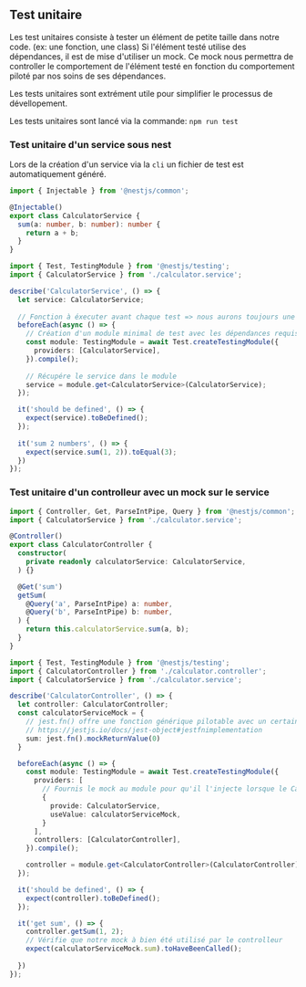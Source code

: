 ## Test unitaire

Les test unitaires consiste à tester un élément de petite taille dans notre code. (ex: une fonction, une class)
Si l'élément testé utilise des dépendances, il est de mise d'utiliser un mock.
Ce mock nous permettra de controller le comportement de l'élément testé en fonction du comportement piloté par nos soins de ses dépendances.

Les tests unitaires sont extrément utile pour simplifier le processus de dévellopement.

Les tests unitaires sont lancé via la commande: `npm run test`

### Test unitaire d'un service sous nest

Lors de la création d'un service via la `cli` un fichier de test est automatiquement généré.

```ts
import { Injectable } from '@nestjs/common';

@Injectable()
export class CalculatorService {
  sum(a: number, b: number): number {
    return a + b;
  }
}
```

```ts 
import { Test, TestingModule } from '@nestjs/testing';
import { CalculatorService } from './calculator.service';

describe('CalculatorService', () => {
  let service: CalculatorService;
  
  // Fonction à éxecuter avant chaque test => nous aurons toujours une instance fraiche à testé
  beforeEach(async () => {
    // Création d'un module minimal de test avec les dépendances requise pour le bon fonctionnement du service
    const module: TestingModule = await Test.createTestingModule({
      providers: [CalculatorService],
    }).compile();
    
    // Récupére le service dans le module
    service = module.get<CalculatorService>(CalculatorService);
  });

  it('should be defined', () => {
    expect(service).toBeDefined();
  });
  
  it('sum 2 numbers', () => {
    expect(service.sum(1, 2)).toEqual(3);
  })
});
```

### Test unitaire d'un controlleur avec un mock sur le service

```ts
import { Controller, Get, ParseIntPipe, Query } from '@nestjs/common';
import { CalculatorService } from './calculator.service';

@Controller()
export class CalculatorController {
  constructor(
    private readonly calculatorService: CalculatorService,
  ) {}

  @Get('sum')
  getSum(
    @Query('a', ParseIntPipe) a: number,
    @Query('b', ParseIntPipe) b: number,
  ) {
    return this.calculatorService.sum(a, b);
  }
}
```


```ts
import { Test, TestingModule } from '@nestjs/testing';
import { CalculatorController } from './calculator.controller';
import { CalculatorService } from './calculator.service';

describe('CalculatorController', () => {
  let controller: CalculatorController;
  const calculatorServiceMock = {
    // jest.fn() offre une fonction générique pilotable avec un certain nombre de méthode de test
    // https://jestjs.io/docs/jest-object#jestfnimplementation
    sum: jest.fn().mockReturnValue(0)
  }

  beforeEach(async () => {
    const module: TestingModule = await Test.createTestingModule({
      providers: [
        // Fournis le mock au module pour qu'il l'injecte lorsque le CalculatorService sera demandé
        {
          provide: CalculatorService,
          useValue: calculatorServiceMock,
        }
      ],
      controllers: [CalculatorController],
    }).compile();

    controller = module.get<CalculatorController>(CalculatorController);
  });

  it('should be defined', () => {
    expect(controller).toBeDefined();
  });

  it('get sum', () => {
    controller.getSum(1, 2);
    // Vérifie que notre mock à bien été utilisé par le controlleur
    expect(calculatorServiceMock.sum).toHaveBeenCalled();
    
  })
});
```
